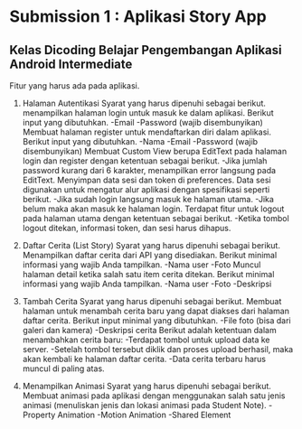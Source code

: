 # Submission 1 :  Aplikasi Story App
## Kelas Dicoding Belajar Pengembangan Aplikasi Android Intermediate

Fitur yang harus ada pada aplikasi.

1) Halaman Autentikasi
Syarat yang harus dipenuhi sebagai berikut.
menampilkan halaman login untuk masuk ke dalam aplikasi. Berikut input yang dibutuhkan.
-Email
-Password (wajib disembunyikan)
Membuat halaman register untuk mendaftarkan diri dalam aplikasi. Berikut input yang dibutuhkan.
-Nama
-Email
-Password (wajib disembunyikan)
Membuat Custom View berupa EditText pada halaman login dan register dengan ketentuan sebagai berikut.
-Jika jumlah password kurang dari 6 karakter, menampilkan error langsung pada EditText.
Menyimpan data sesi dan token di preferences. Data sesi digunakan untuk mengatur alur aplikasi dengan spesifikasi seperti berikut.
-Jika sudah login langsung masuk ke halaman utama.
-Jika belum maka akan masuk ke halaman login. 
Terdapat fitur untuk logout pada halaman utama dengan ketentuan sebagai berikut.
-Ketika tombol logout ditekan, informasi token, dan sesi harus dihapus.

2) Daftar Cerita (List Story)
Syarat yang harus dipenuhi sebagai berikut.
Menampilkan daftar cerita dari API yang disediakan. Berikut minimal informasi yang wajib Anda tampilkan.
-Nama user
-Foto
Muncul halaman detail ketika salah satu item cerita ditekan. Berikut  minimal informasi yang wajib Anda tampilkan.
-Nama user
-Foto
-Deskripsi

3) Tambah Cerita
Syarat yang harus dipenuhi sebagai berikut.
Membuat halaman untuk menambah cerita baru yang dapat diakses dari halaman daftar cerita. Berikut input minimal yang dibutuhkan.
-File foto (bisa dari galeri dan kamera)
-Deskripsi cerita
Berikut adalah ketentuan dalam menambahkan cerita baru:
-Terdapat tombol untuk upload data ke server. 
-Setelah tombol tersebut diklik dan proses upload berhasil, maka akan kembali ke halaman daftar cerita. 
-Data cerita terbaru harus muncul di paling atas.

4) Menampilkan Animasi
Syarat yang harus dipenuhi sebagai berikut.
Membuat animasi pada aplikasi dengan menggunakan salah satu jenis animasi (menuliskan jenis dan lokasi animasi pada Student Note).
-Property Animation
-Motion Animation
-Shared Element